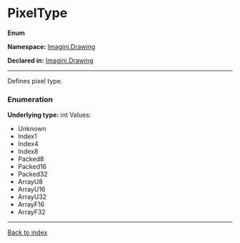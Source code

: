 # PixelType

**Enum**

**Namespace:** [Imagini.Drawing](Imagini.Drawing.md)

**Declared in:** [Imagini.Drawing](Imagini.Drawing.md)

------



Defines pixel type.


### Enumeration
**Underlying type:** int
Values:
* Unknown
* Index1
* Index4
* Index8
* Packed8
* Packed16
* Packed32
* ArrayU8
* ArrayU16
* ArrayU32
* ArrayF16
* ArrayF32



------

[Back to index](index.md)